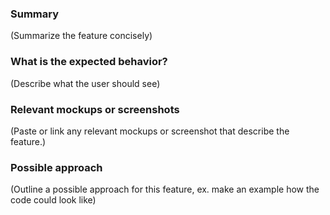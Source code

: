<!---
Please read this!

1. Before opening a new issue, make sure to search for keywords in the issues
filtered by the "feature" label and verify the issue you're about to submit isn't a duplicate.

2. Make sure you're including the name of the affected component if applicable.
--->

### Summary

(Summarize the feature concisely)

### What is the expected behavior?

(Describe what the user should see)

### Relevant mockups or screenshots

(Paste or link any relevant mockups or screenshot that describe the feature.)

### Possible approach

(Outline a possible approach for this feature, ex. make an example how the code could look like)
